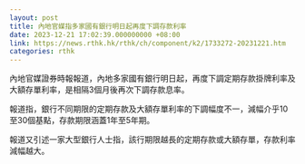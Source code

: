 ```yaml
---
layout: post
title: 內地官媒指多家國有銀行明日起再度下調存款利率
date: 2023-12-21 17:02:39.000000000 +08:00
link: https://news.rthk.hk/rthk/ch/component/k2/1733272-20231221.htm
categories: rthk
---
```


內地官媒證券時報報道，內地多家國有銀行明日起，再度下調定期存款掛牌利率及大額存單利率，是相隔3個月後再次下調存款息率。

報道指，銀行不同期限的定期存款及大額存單利率的下調幅度不一，減幅介乎10至30個基點，存款期限涵蓋1年至5年期。

報道又引述一家大型銀行人士指，該行期限越長的定期存款或大額存單，存款利率減幅越大。

